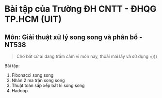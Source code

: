 # Bài tập của Trường ĐH CNTT - ĐHQG TP.HCM (UIT)
## Môn: Giải thuật xử lý song song và phân bố - NT538

> Cho bất cứ ai đang trầm cảm vì môn này, thoải mái lấy và sử dụng =)))

Bài tập:

1. Fibonacci song song
2. Nhân 2 ma trận song song
3. Thuật toán sắp xếp bất kì song song
4. Hadoop
